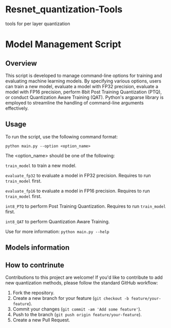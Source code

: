 # Resnet_quantization-Tools
tools for per layer quantization


# Model Management Script

## Overview

This script is developed to manage command-line options for training and evaluating machine learning models. By specifying various options, users can train a new model, evaluate a model with FP32 precision, evaluate a model with FP16 precision, perform 8bit Post Training Quantization (PTQ), or conduct Quantization Aware Training (QAT). Python's argparse library is employed to streamline the handling of command-line arguments effectively.

## Usage

To run the script, use the following command format:

`
python main.py --option <option_name>
`

The <option_name> should be one of the following:



`train_model` to train a new model.

`evaluate_fp32` to evaluate a model in FP32 precision. Requires to run 
`train_model` first.

`evaluate_fp16` to evaluate a model in FP16 precision. Requires to run 
`train_model` first.

`int8_PTQ` to perform Post Training Quantization. Requires to run 
`train_model` first.

`int8_QAT` to perform Quantization Aware Training.


Use for more information:
`
python main.py --help
`
## Models information


## How to contrinute

Contributions to this project are welcome! If you'd like to contribute to add new quantization methods, please follow the standard GitHub workflow:
1. Fork the repository.
2. Create a new branch for your feature (`git checkout -b feature/your-feature`).
3. Commit your changes (`git commit -am 'Add some feature'`).
4. Push to the branch (`git push origin feature/your-feature`).
5. Create a new Pull Request.
